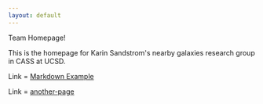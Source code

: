 ```yaml
---
layout: default
---
```


Team Homepage!

This is the homepage for Karin Sandstrom's nearby galaxies research group in CASS at UCSD.

Link = [Markdown Example](markdown-example)

Link = [another-page](another-page)
